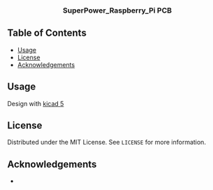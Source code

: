 <!-- https://github.com/othneildrew/Best-README-Template -->


<h3 align="center">SuperPower_Raspberry_Pi PCB</h3>


## Table of Contents

* [Usage](#usage)
* [License](#license)
* [Acknowledgements](#acknowledgements)



## Usage

Design with [kicad 5](https://kicad-pcb.org/)



## License

Distributed under the MIT License. See `LICENSE` for more information.



## Acknowledgements

* []()

